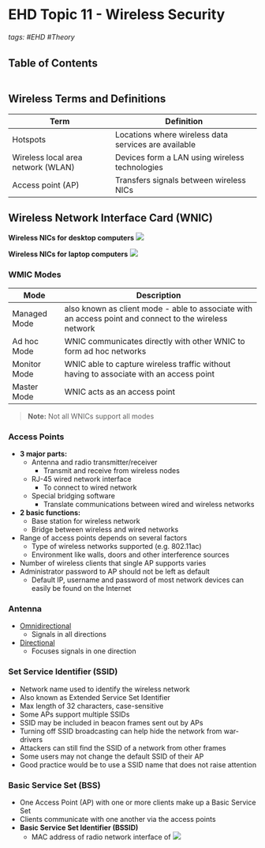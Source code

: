 # EHD Topic 11 - Wireless Security

###### tags: #EHD #Theory 

## Table of Contents
```toc
```

## Wireless Terms and Definitions
| Term                               | Definition                                           |
| ---------------------------------- | ---------------------------------------------------- |
| Hotspots                           | Locations where wireless data services are available |
| Wireless local area network (WLAN) | Devices form a LAN using wireless technologies       |
| Access point (AP)                  | Transfers signals between wireless NICs              |

## Wireless Network Interface Card (WNIC)
**Wireless NICs for desktop computers**
![](https://i.imgur.com/EkOR3nO.png)

**Wireless NICs for laptop computers**
![](https://i.imgur.com/8T2pRlg.png)

### WMIC Modes
| Mode         | Description                                                                                            |
| ------------ | ------------------------------------------------------------------------------------------------------ |
| Managed Mode | also known as client mode - able to associate with an access point and connect to the wireless network |
| Ad hoc Mode  | WNIC communicates directly with other WNIC to form ad hoc networks                                     |
| Monitor Mode | WNIC able to capture wireless traffic without having to associate with an access point                 |
| Master Mode  | WNIC acts as an access point                                                                           |

>**Note:** Not all WNICs support all modes

### Access Points
- **3 major parts:**
	- Antenna and radio transmitter/receiver
		- Transmit and receive from wireless nodes
	- RJ-45 wired network interface
		- To connect to wired network
	- Special bridging software
		- Translate communications between wired and wireless networks
- **2 basic functions:**
	- Base station for wireless network
	- Bridge between wireless and wired networks
- Range of access points depends on several factors
	- Type of wireless networks supported (e.g. 802.11ac)
	- Environment like walls, doors and other interference sources
- Number of wireless clients that single AP supports varies
- Administrator password to AP should not be left as default
	- Default IP, username and password of most network devices can easily be found on the Internet

### Antenna
- <u>Omnidirectional</u>
	- Signals in all directions
- <u>Directional</u>
	- Focuses signals in one direction

### Set Service Identifier (SSID)
- Network name used to identify the wireless network
- Also known as Extended Service Set Identifier
- Max length of 32 characters, case-sensitive
- Some APs support multiple SSIDs
- SSID may be included in beacon frames sent out by APs
- Turning off SSID broadcasting can help hide the network from war-drivers
- Attackers can still find the SSID of a network from other frames
- Some users may not change the default SSID of their AP
- Good practice would be to use a SSID name that does not raise attention

### Basic Service Set (BSS)
- One Access Point (AP) with one or more clients make up a Basic Service Set
- Clients communicate with one another via the access points
- **Basic Service Set Identifier (BSSID)**
	- MAC address of radio network interface of 
![](https://i.imgur.com/7DXZ92b.png)
